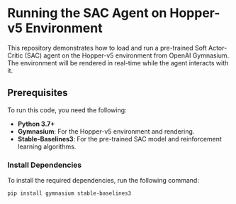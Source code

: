 # Running the SAC Agent on Hopper-v5 Environment

This repository demonstrates how to load and run a pre-trained Soft Actor-Critic (SAC) agent on the Hopper-v5 environment from OpenAI Gymnasium. The environment will be rendered in real-time while the agent interacts with it.

## Prerequisites

To run this code, you need the following:

- **Python 3.7+**
- **Gymnasium**: For the Hopper-v5 environment and rendering.
- **Stable-Baselines3**: For the pre-trained SAC model and reinforcement learning algorithms.

### Install Dependencies

To install the required dependencies, run the following command:

```bash
pip install gymnasium stable-baselines3
```
